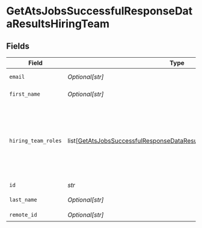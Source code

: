 # GetAtsJobsSuccessfulResponseDataResultsHiringTeam


## Fields

| Field                                                                                                                                                             | Type                                                                                                                                                              | Required                                                                                                                                                          | Description                                                                                                                                                       | Example                                                                                                                                                           |
| ----------------------------------------------------------------------------------------------------------------------------------------------------------------- | ----------------------------------------------------------------------------------------------------------------------------------------------------------------- | ----------------------------------------------------------------------------------------------------------------------------------------------------------------- | ----------------------------------------------------------------------------------------------------------------------------------------------------------------- | ----------------------------------------------------------------------------------------------------------------------------------------------------------------- |
| `email`                                                                                                                                                           | *Optional[str]*                                                                                                                                                   | :heavy_check_mark:                                                                                                                                                | Email of the user.                                                                                                                                                |                                                                                                                                                                   |
| `first_name`                                                                                                                                                      | *Optional[str]*                                                                                                                                                   | :heavy_check_mark:                                                                                                                                                | First name of the user.                                                                                                                                           |                                                                                                                                                                   |
| `hiring_team_roles`                                                                                                                                               | list[[GetAtsJobsSuccessfulResponseDataResultsHiringTeamHiringTeamRoles](../../models/shared/getatsjobssuccessfulresponsedataresultshiringteamhiringteamroles.md)] | :heavy_check_mark:                                                                                                                                                | Array of the roles of the user for this specific job. Currently only `RECRUITER` and `HIRING_MANAGER` are mapped into our unified schema.                         | RECRUITER                                                                                                                                                         |
| `id`                                                                                                                                                              | *str*                                                                                                                                                             | :heavy_check_mark:                                                                                                                                                | N/A                                                                                                                                                               |                                                                                                                                                                   |
| `last_name`                                                                                                                                                       | *Optional[str]*                                                                                                                                                   | :heavy_check_mark:                                                                                                                                                | Last name of the user.                                                                                                                                            |                                                                                                                                                                   |
| `remote_id`                                                                                                                                                       | *Optional[str]*                                                                                                                                                   | :heavy_check_mark:                                                                                                                                                | N/A                                                                                                                                                               |                                                                                                                                                                   |